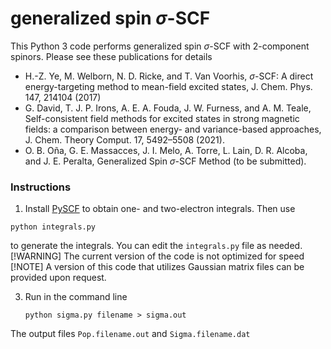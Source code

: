 # generalized spin $\sigma$-SCF
This Python 3 code performs generalized spin $\sigma$-SCF with 2-component spinors. 
Please see these publications for details
+ H.-Z. Ye, M. Welborn, N. D. Ricke, and T. Van Voorhis, $\sigma$-SCF: A direct energy-targeting
method to mean-field excited states, J. Chem. Phys. 147, 214104 (2017)
+ G. David, T. J. P. Irons, A. E. A. Fouda, J. W. Furness, and A. M. Teale, Self-consistent
field methods for excited states in strong magnetic fields: a comparison between energy-
and variance-based approaches, J. Chem. Theory Comput. 17, 5492–5508 (2021).
+ O. B. Oña, G. E. Massacces, J. I. Melo, A. Torre, L. Lain, D. R. Alcoba, and
  J. E. Peralta, Generalized Spin $\sigma$-SCF Method (to be submitted).

### Instructions  
1) Install [PySCF](https://pyscf.org) to obtain one- and two-electron integrals.
Then use
```
python integrals.py
```
to generate the integrals. You can edit the `integrals.py` file as needed.
[!WARNING]
The current version of the code is not optimized for speed
[!NOTE] A version of this code that utilizes Gaussian matrix files can be provided upon request.

3) Run in the command line
   ```
   python sigma.py filename > sigma.out
   ```
The output files `Pop.filename.out`  and `Sigma.filename.dat`

